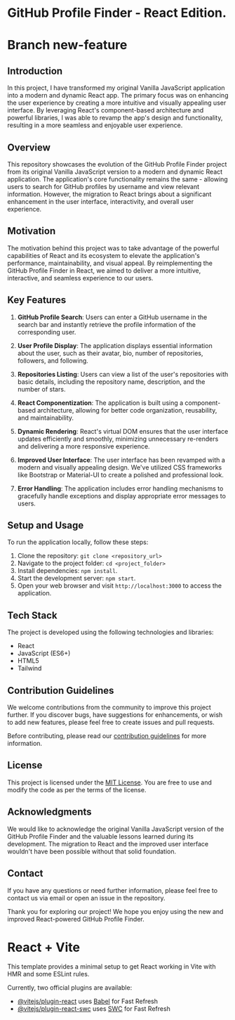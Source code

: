 # GitHub Profile Finder - React Edition.

# Branch new-feature






## Introduction

In this project, I have transformed my original Vanilla JavaScript application into a modern and dynamic React app. The primary focus was on enhancing the user experience by creating a more intuitive and visually appealing user interface. By leveraging React's component-based architecture and powerful libraries, I was able to revamp the app's design and functionality, resulting in a more seamless and enjoyable user experience.

## Overview

This repository showcases the evolution of the GitHub Profile Finder project from its original Vanilla JavaScript version to a modern and dynamic React application. The application's core functionality remains the same - allowing users to search for GitHub profiles by username and view relevant information. However, the migration to React brings about a significant enhancement in the user interface, interactivity, and overall user experience.

## Motivation

The motivation behind this project was to take advantage of the powerful capabilities of React and its ecosystem to elevate the application's performance, maintainability, and visual appeal. By reimplementing the GitHub Profile Finder in React, we aimed to deliver a more intuitive, interactive, and seamless experience to our users.

## Key Features

1. **GitHub Profile Search**: Users can enter a GitHub username in the search bar and instantly retrieve the profile information of the corresponding user.

2. **User Profile Display**: The application displays essential information about the user, such as their avatar, bio, number of repositories, followers, and following.

3. **Repositories Listing**: Users can view a list of the user's repositories with basic details, including the repository name, description, and the number of stars.

4. **React Componentization**: The application is built using a component-based architecture, allowing for better code organization, reusability, and maintainability.

5. **Dynamic Rendering**: React's virtual DOM ensures that the user interface updates efficiently and smoothly, minimizing unnecessary re-renders and delivering a more responsive experience.

6. **Improved User Interface**: The user interface has been revamped with a modern and visually appealing design. We've utilized CSS frameworks like Bootstrap or Material-UI to create a polished and professional look.

7. **Error Handling**: The application includes error handling mechanisms to gracefully handle exceptions and display appropriate error messages to users.

## Setup and Usage

To run the application locally, follow these steps:

1. Clone the repository: `git clone <repository_url>`
2. Navigate to the project folder: `cd <project_folder>`
3. Install dependencies: `npm install`.
4. Start the development server: `npm start`.
5. Open your web browser and visit `http://localhost:3000` to access the application.

## Tech Stack

The project is developed using the following technologies and libraries:

- React
- JavaScript (ES6+)
- HTML5
- Tailwind

## Contribution Guidelines

We welcome contributions from the community to improve this project further. If you discover bugs, have suggestions for enhancements, or wish to add new features, please feel free to create issues and pull requests.

Before contributing, please read our [contribution guidelines](CONTRIBUTING.md) for more information.

## License

This project is licensed under the [MIT License](LICENSE). You are free to use and modify the code as per the terms of the license.

## Acknowledgments

We would like to acknowledge the original Vanilla JavaScript version of the GitHub Profile Finder and the valuable lessons learned during its development. The migration to React and the improved user interface wouldn't have been possible without that solid foundation.

## Contact

If you have any questions or need further information, please feel free to contact us via email or open an issue in the repository.

Thank you for exploring our project! We hope you enjoy using the new and improved React-powered GitHub Profile Finder.

# React + Vite

This template provides a minimal setup to get React working in Vite with HMR and some ESLint rules.

Currently, two official plugins are available:

- [@vitejs/plugin-react](https://github.com/vitejs/vite-plugin-react/blob/main/packages/plugin-react/README.md) uses [Babel](https://babeljs.io/) for Fast Refresh
- [@vitejs/plugin-react-swc](https://github.com/vitejs/vite-plugin-react-swc) uses [SWC](https://swc.rs/) for Fast Refresh
